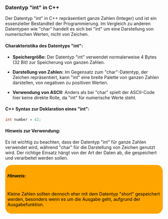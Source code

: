 ### Datentyp "int" in C++

Der Datentyp "int" in C++ repräsentiert ganze Zahlen (Integer) und ist ein essenzieller Bestandteil der Programmierung. Im Vergleich zu anderen Datentypen wie "char" handelt es sich bei "int" um eine Darstellung von numerischen Werten, nicht von Zeichen.
#### Charakteristika des Datentyps "int":

- **Speichergröße:** Der Datentyp "int" verwendet normalerweise 4 Bytes (32 Bit) zur Speicherung von ganzen Zahlen.
    
- **Darstellung von Zahlen:** Im Gegensatz zum "char"-Datentyp, der Zeichen repräsentiert, kann "int" eine breite Palette von ganzen Zahlen darstellen, von negativen zu positiven Werten.
    
- **Verwendung von ASCII:** Anders als bei "char" spielt der ASCII-Code hier keine direkte Rolle, da "int" für numerische Werte steht.
    
#### C++ Syntax zur Deklaration eines "int":
```cpp
int number = 42;
```
#### Hinweis zur Verwendung:

Es ist wichtig zu beachten, dass der Datentyp "int" für ganze Zahlen verwendet wird, während "char" für die Darstellung von Zeichen genutzt wird. Der richtige Einsatz hängt von der Art der Daten ab, die gespeichert und verarbeitet werden sollen.

<div style="background-color:orange; padding:0.5em;border-radius:20px"> <h5 style="color:black">Hinweis:</h5> <p style="color:black"><br> Kleine Zahlen sollten dennoch eher mit dem Datentyp "short" gespeichert werden, besonders wenn es um die Ausgabe geht, aufgrund der Ausgabefunktion.</p></div>